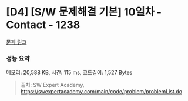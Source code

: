 # [D4] [S/W 문제해결 기본] 10일차 - Contact - 1238 

[문제 링크](https://swexpertacademy.com/main/code/problem/problemDetail.do?contestProbId=AV15B1cKAKwCFAYD) 

### 성능 요약

메모리: 20,588 KB, 시간: 115 ms, 코드길이: 1,527 Bytes



> 출처: SW Expert Academy, https://swexpertacademy.com/main/code/problem/problemList.do